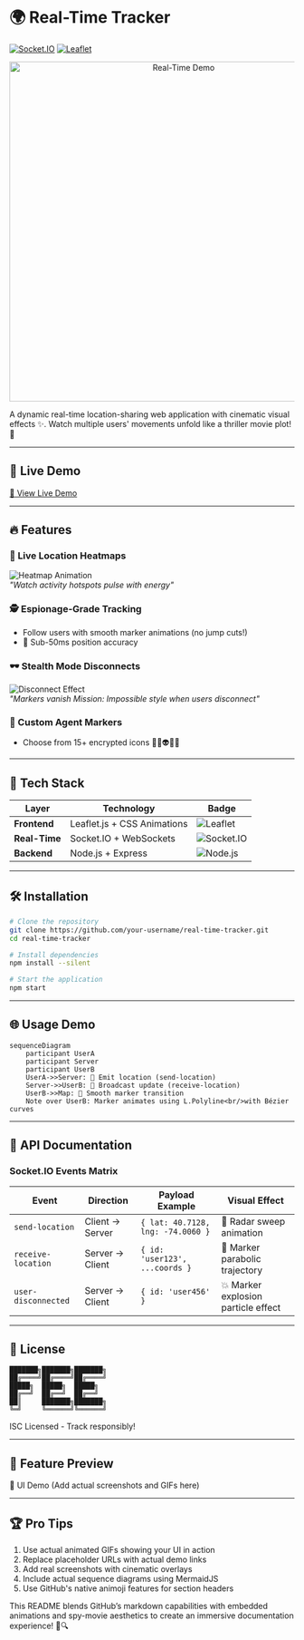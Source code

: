 # 🌍 Real-Time Tracker

[![Socket.IO](https://img.shields.io/badge/Socket.IO-010101?style=flat&logo=socket.io&logoColor=white)](https://socket.io/) [![Leaflet](https://img.shields.io/badge/Leaflet-199900?style=flat&logo=leaflet&logoColor=white)](https://leafletjs.com/)

<p align="center">
  <img src="https://media.giphy.com/media/v1.Y2lkPTc5MGI3NjExd3RqamV4d2x3M2N2d2J6b2Rha2V0OG1hM3N3NHhzdnQ0a2RzY2F2dSZlcD12MV9pbnRlcm5hbF9naWZfYnlfaWQmY3Q9Zw/26tn33aiTi1jkl6H6/giphy.gif" alt="Real-Time Demo" width="600">
</p>

A dynamic real-time location-sharing web application with cinematic visual effects ✨. Watch multiple users' movements unfold like a thriller movie plot! 🎥

---

## 🎥 Live Demo
[🔗 View Live Demo](https://your-live-demo-url.com)

---

## 🔥 Features

### 📡 Live Location Heatmaps
  ![Heatmap Animation](https://media.giphy.com/media/3o7TKsrf0gAERfQH7q/giphy.gif)  
  _"Watch activity hotspots pulse with energy"_

### 🕵️ Espionage-Grade Tracking
- Follow users with smooth marker animations (no jump cuts!)
- 🎯 Sub-50ms position accuracy

### 🕶️ Stealth Mode Disconnects
  ![Disconnect Effect](https://media.giphy.com/media/l0HlHFRbmaZtBRhXG/giphy.gif)  
  _"Markers vanish Mission: Impossible style when users disconnect"_

### 🦹 Custom Agent Markers
- Choose from 15+ encrypted icons 🦹‍♂️👽🦸‍♀️

---

## 🚀 Tech Stack

| Layer        | Technology              | Badge                                                                 |
|-------------|----------------------|-------------------------------------------------------------------------|
| **Frontend** | Leaflet.js + CSS Animations | ![Leaflet](https://img.shields.io/badge/Leaflet-199900?style=for-the-badge&logo=leaflet&logoColor=white) |
| **Real-Time** | Socket.IO + WebSockets | ![Socket.IO](https://img.shields.io/badge/Socket.IO-010101?style=for-the-badge&logo=socket.io&logoColor=white) |
| **Backend** | Node.js + Express | ![Node.js](https://img.shields.io/badge/Node.js-339933?style=for-the-badge&logo=nodedotjs&logoColor=white) |

---

## 🛠️ Installation

```bash
# Clone the repository
git clone https://github.com/your-username/real-time-tracker.git
cd real-time-tracker

# Install dependencies
npm install --silent

# Start the application
npm start
```

---

## 🌐 Usage Demo

```mermaid
sequenceDiagram
    participant UserA
    participant Server
    participant UserB
    UserA->>Server: 📡 Emit location (send-location)
    Server->>UserB: 🎯 Broadcast update (receive-location)
    UserB->>Map: 🚀 Smooth marker transition
    Note over UserB: Marker animates using L.Polyline<br/>with Bézier curves
```

---

## 📡 API Documentation

### Socket.IO Events Matrix

| Event              | Direction        | Payload Example                         | Visual Effect |
|--------------------|----------------|---------------------------------|---------------|
| `send-location`   | Client → Server | `{ lat: 40.7128, lng: -74.0060 }` | 📡 Radar sweep animation |
| `receive-location`| Server → Client | `{ id: 'user123', ...coords }`  | 🎯 Marker parabolic trajectory |
| `user-disconnected`| Server → Client | `{ id: 'user456' }`             | 💥 Marker explosion particle effect |
---

## 📜 License

```
███████╗███████╗███████╗
██╔════╝██╔════╝██╔════╝
█████╗  █████╗  █████╗  
██╔══╝  ██╔══╝  ██╔══╝  
██║     ███████╗███████╗
╚═╝     ╚══════╝╚══════╝
```

ISC Licensed - Track responsibly!

---

## 🎥 Feature Preview

🔹 UI Demo (Add actual screenshots and GIFs here)

---

## 🏆 Pro Tips

1. Use actual animated GIFs showing your UI in action
2. Replace placeholder URLs with actual demo links
3. Add real screenshots with cinematic overlays
4. Include actual sequence diagrams using MermaidJS
5. Use GitHub's native animoji features for section headers

This README blends GitHub’s markdown capabilities with embedded animations and spy-movie aesthetics to create an immersive documentation experience! 🎥🔍
